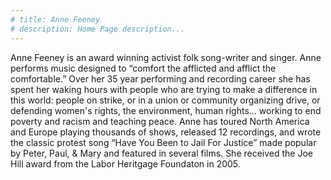 ```yaml
---
# title: Anne Feeney
# description: Home Page description...
---
```


Anne Feeney is an award winning activist folk song-writer and singer. Anne performs music designed to “comfort the afflicted and afflict the comfortable.” Over her 35 year performing and recording career she has spent her waking hours with people who are trying to make a difference in this world: people on strike, or in a union or community organizing drive, or defending women's rights, the environment, human rights... working to end poverty and racism and teaching peace. Anne has toured North America and Europe playing thousands of shows, released 12 recordings, and wrote the classic protest song “Have You Been to Jail For Justice” made popular by Peter, Paul, & Mary and featured in several films. She received the Joe Hill award from the Labor Heritgage Foundaton in 2005.
